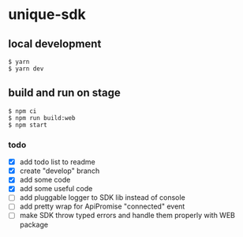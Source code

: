 # unique-sdk

## local development
```
$ yarn
$ yarn dev
```

## build and run on stage
```
$ npm ci
$ npm run build:web
$ npm start
```

### todo
- [x] add todo list to readme
- [x] create "develop" branch
- [x] add some code
- [x] add some useful code
- [ ] add pluggable logger to SDK lib instead of console
- [ ] add pretty wrap for ApiPromise "connected" event 
- [ ] make SDK throw typed errors and handle them properly with WEB package 
